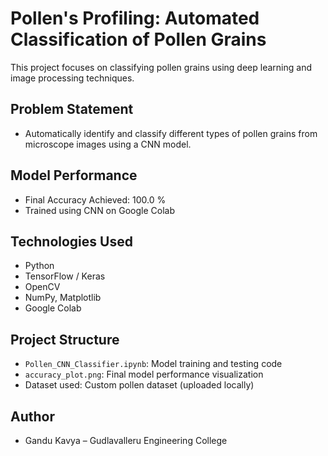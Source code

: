 # Pollen's Profiling: Automated Classification of Pollen Grains

This project focuses on classifying pollen grains using deep learning and image processing techniques.

## Problem Statement

- Automatically identify and classify different types of pollen grains from microscope images using a CNN model.

## Model Performance

- Final Accuracy Achieved: 100.0 %
- Trained using CNN on Google Colab

## Technologies Used

- Python
- TensorFlow / Keras
- OpenCV
- NumPy, Matplotlib
- Google Colab

## Project Structure

- `Pollen_CNN_Classifier.ipynb`: Model training and testing code
- `accuracy_plot.png`: Final model performance visualization
- Dataset used: Custom pollen dataset (uploaded locally)

## Author

- Gandu Kavya – Gudlavalleru Engineering College
